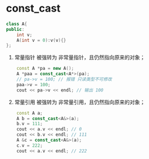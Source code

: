 # const_cast

```cpp
class A{
public:
    int v;
    A(int v = 0):v(v){}
};
```

1. 常量指针 被强转为 非常量指针，且仍然指向原来的对象；

```cpp
    const A *pa = new A();
    A *paa = const_cast<A*>(pa);
    // pa->v = 100; // 报错 只读类型不可修改
    paa->v = 100;
    cout << pa->v << endl; // 输出 100
```

2. 常量引用 被强转为 非常量引用，且仍然指向原来的对象；

```cpp
    const A a;
    A b = const_cast<A&>(a);
    b.v = 111;
    cout << a.v << endl; // 0
    cout << b.v << endl; // 111
    A &c = const_cast<A&>(a);
    c.v = 222;
    cout << a.v << endl; // 222
```